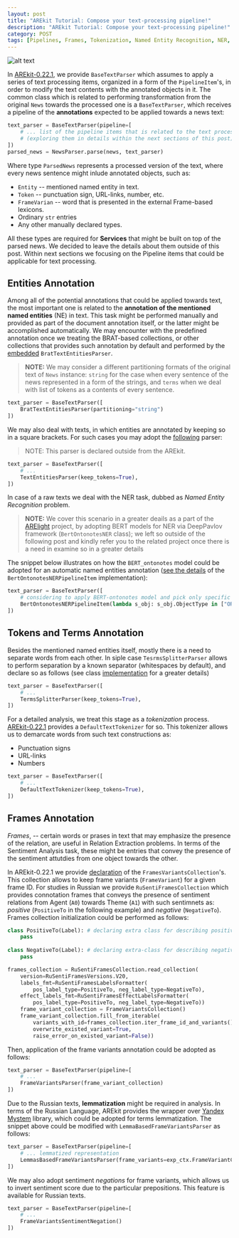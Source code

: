 ```yaml
---
layout: post
title: "AREkit Tutorial: Compose your text-processing pipeline!"
description: "AREkit Tutorial: Compose your text-processing pipeline!"
category: POST
tags: [Pipelines, Frames, Tokenization, Named Entity Recognition, NER, AREkit]
---
```


![alt text](https://raw.githubusercontent.com/nicolay-r/blog/master/img/areki-text-parsing.png)


In [AREkit-0.22.1](https://github.com/nicolay-r/AREkit), 
we provide `BaseTextParser` which assumes to apply a series of text processing items, organized in a form of the `PipelineItem`'s,
in order to modify the text contents with the annotated objects in it. 
The common class which is related to performing transformation from the original `News` towards the processed one is a `BaseTextParser`, which receives
a pipeline of the **annotations** expected to be applied towards a news text:

<!--more-->

```python
text_parser = BaseTextParser(pipeline=[ 
    # ... list of the pipeline items that is related to the text processsing 
    # (exploring them in details within the next sections of this post)
])
parsed_news = NewsParser.parse(news, text_parser)
```
Where type `ParsedNews` represents a processed version of the text, where every news sentence might inlude annotated objects, such as: 
* `Entity` -- mentioned named entity in text.
* `Token` -- punctuation sign, URL-links, number, etc.
* `FrameVarian` -- word that is presented in the external Frame-based lexicons.
* Ordinary `str` entries
* Any other manually declared types.

All these types are required for **Services** that might be built on top of the parsed news. We decided to leave the details about them outside of this post.
Within next sections we focusing on the Pipeline items that could be applicable for text processing.

## Entities Annotation

Among all of the potential annotations that could be applied towards text, 
the most important one is related to the **annotation of the mentioned named entities** (NE) in text.
This task might be performed manually and provided as part of the document annotation itself, or 
the latter might be accomplished automatically. 
We may encounter with the predefined annotation once we treating the BRAT-based collections, 
or other collections that provides such annotation by default and performed by the 
[embedded](https://github.com/nicolay-r/AREkit/blob/629ee6d2705980b4a7ad792faa3f7baae5b57973/arekit/contrib/source/brat/entities/parser.py#L8) 
`BratTextEntitiesParser`.

> **NOTE:** We may consider a different partitioning formats of the original text of `News` instance:
`string` for the case when every sentence of the news represented in a form of the strings, and
`terms` when we deal with list of tokens as a contents of every sentence.

```python
text_parser = BaseTextParser([
    BratTextEntitiesParser(partitioning="string")
])
```
We may also deal with texts, in which entities are annotated by keeping so in a square brackets.
For such cases you may adopt the [following](https://github.com/nicolay-r/ARElight/blob/74d424b38589fe5038518229a17ca32f2dd97867/arelight/text/pipeline_entities_default.py#L5) parser:
> NOTE: This parser is declared outside from the AREkit.

```python
text_parser = BaseTextParser([
    # ... 
    TextEntitiesParser(keep_tokens=True),
])
```

In case of a raw texts we deal with the NER task, dubbed as *Named Entity Recognition* problem.
> **NOTE:** We cover this scenario in a greater deails as a part of the 
[ARElight](https://github.com/nicolay-r/ARElight/blob/v0.22.1/arelight/text/ner_ontonotes.py) project, 
by adopting BERT models for NER via DeepPavlov framework (`BertOntonotesNER` class); 
we left so outside of the following post and kindly refer you to the related project once there is a need 
in examine so in a greater details

The snippet below illustrates on how the `BERT_ontonotes` model could be adopted for an automatic 
named entities annotation ([see the details](https://github.com/nicolay-r/ARElight/blob/74d424b38589fe5038518229a17ca32f2dd97867/arelight/text/pipeline_entities_bert_ontonotes.py#L9) 
of the `BertOntonotesNERPipelineItem` implementation):

```python
text_parser = BaseTextParser([
    # considering to apply BERT-ontonotes model and pick only specific object types.
    BertOntonotesNERPipelineItem(lambda s_obj: s_obj.ObjectType in ["ORG", "PERSON", "LOC", "GPE"])
])
```

## Tokens and Terms Annotation

Besides the mentioned named entities itself, mostly there is a need to separate words from each other.
In siple case `TesrmsSplitterParser` allows to perform separation by a known separator (whitespaces by default),
and declare so as follows (see class [implementation](https://github.com/nicolay-r/AREkit/blob/629ee6d2705980b4a7ad792faa3f7baae5b57973/arekit/contrib/utils/pipelines/items/text/terms_splitter.py#L6) 
for a greater details)

```python
text_parser = BaseTextParser([
    # ... 
    TermsSplitterParser(keep_tokens=True),
])
```

For a detailed analysis, we treat this stage as a *tokenization* process. 
[AREkit-0.22.1](https://github.com/nicolay-r/AREkit) provides a `DefaultTextTokenizer` for so. 
This tokenizer allows us to demarcate words from such text constructions as: 
* Punctuation signs 
* URL-links
* Numbers

```python
text_parser = BaseTextParser([
    # ... 
    DefaultTextTokenizer(keep_tokens=True),
])
```

## Frames Annotation

*Frames*, -- certain words or prases in text that may emphasize the presence of the relation, are useful in Relation Extraction problems.
In terms of the Sentiment Analysis task, these might be entries that convey the presence of the sentiment attutdies from one object towards the other.

In AREkit-0.22.1 we provide [declaration](https://github.com/nicolay-r/AREkit/blob/629ee6d2705980b4a7ad792faa3f7baae5b57973/arekit/common/frames/variants/collection.py#L5) of the `FramesVariantsCollection`'s. 
This collection allows to keep frame variants (`FrameVariant`) for a given frame ID.
For studies in Russian we provide `RuSentiFramesCollection` which provides connotation frames that conveys the presence of sentiment relations from Agent (`A0`) towards Theme (`A1`) with such sentimnets as: *positive* (`PositiveTo` in the following example) and *negative* (`NegativeTo`). 
Frames collection initialization could be performed as follows:

```python
class PositiveTo(Label): # declaring extra class for describing positive label
    pass
    
class NegativeTo(Label): # declaring extra-class for describing negative label
    pass

frames_collection = RuSentiFramesCollection.read_collection(
    version=RuSentiFramesVersions.V20,
    labels_fmt=RuSentiFramesLabelsFormatter(
        pos_label_type=PositiveTo, neg_label_type=NegativeTo),
    effect_labels_fmt=RuSentiFramesEffectLabelsFormatter(
        pos_label_type=PositiveTo, neg_label_type=NegativeTo))
    frame_variant_collection = FrameVariantsCollection()
    frame_variant_collection.fill_from_iterable(
        variants_with_id=frames_collection.iter_frame_id_and_variants(),
        overwrite_existed_variant=True,
        raise_error_on_existed_variant=False))
```

Then, application of the frame variants annotation could be adopted as follows:
```python
text_parser = BaseTextParser(pipeline=[
    # ...
    FrameVariantsParser(frame_variant_collection)
])
```

Due to the Russian texts, **lemmatization** might be required in analysis.
In terms of the Russian Language, AREkit provides the wrapper over [Yandex Mystem](https://yandex.ru/dev/mystem/) 
library, which could be adopted for terms lemmatization.
The snippet above could be modified with
`LemmaBasedFrameVariantsParser` as follows:
```python
text_parser = BaseTextParser(pipeline=[
    # ... lemmatized representation
    LemmasBasedFrameVariantsParser(frame_variants=exp_ctx.FrameVariantCollection, stemmer=MystemWrapper())]
])
```

We may also adopt sentiment *negations* for frame variants, which allows us to invert sentiment score due to the particular prepositions.
This feature is available for Russian texts.
```python
text_parser = BaseTextParser(pipeline=[
    # ... 
    FrameVariantsSentimentNegation()
])
```
